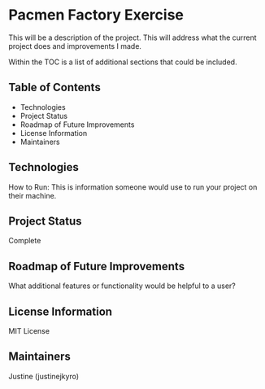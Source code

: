 # Pacmen Factory Exercise

This will be a description of the project. This will address what the current project does and improvements I made. 

Within the TOC is a list of additional sections that could be included.

## Table of Contents
- Technologies
- Project Status
- Roadmap of Future Improvements
- License Information
- Maintainers

## Technologies 
How to Run: This is information someone would use to run your project on their machine.

## Project Status
Complete

## Roadmap of Future Improvements
What additional features or functionality would be helpful to a user? 

## License Information
MIT License

## Maintainers
Justine (justinejkyro)

